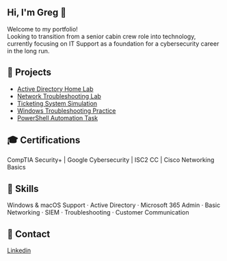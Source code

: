 ## Hi, I'm Greg 👋
Welcome to my portfolio!  
Looking to transition from a senior cabin crew role into technology, currently focusing on IT Support as a foundation for a cybersecurity career in the long run.

## 🔧 Projects
- [Active Directory Home Lab](./ActiveDirectory-Lab)
- [Network Troubleshooting Lab](./Networking-Troubleshooting)
- [Ticketing System Simulation](./Ticketing-System-Simulation)
- [Windows Troubleshooting Practice](./Windows-Troubleshooting)
- [PowerShell Automation Task](./PowerShell-Automation)

## 🎓 Certifications
CompTIA Security+ | Google Cybersecurity | ISC2 CC | Cisco Networking Basics  

## 🧠 Skills
Windows & macOS Support · Active Directory · Microsoft 365 Admin · Basic Networking · SIEM · Troubleshooting · Customer Communication

## 🔗 Contact
[Linkedin](https://www.linkedin.com/in/gergely-szekeres/)
